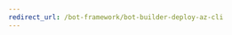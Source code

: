 ```yaml
---
redirect_url: /bot-framework/bot-builder-deploy-az-cli
---
```


<!--
---
title: Configure continuous deployment for Bot Service | Microsoft Docs
description: Learn how to setup continuous deployment from source control for a Bot Service. 
keywords: continuous deployment, publish, deploy, azure portal
author: ivorb
ms.author: v-ivorb
manager: kamrani
ms.topic: article
ms.service: bot-service
ms.date: 12/06/2018
---

# Set up continuous deployment
If your code is checked into **GitHub** or **Azure DevOps (formerly Visual Studio Team Services)**, use continous deployment to automatically deploy code changes from your source repository to Azure. In this topic, we'll cover setting up continuous deployment for **GitHub** and **Azure DevOps**.

> [!NOTE]
> The scenario covered in this article assumes that you have deployed your bot to Azure, and now you want to enable continous deployment for that bot. Also, know that after continuous deployment is set up, the online code editor in the Azure portal becomes read-only.

## Continuous deployment using GitHub

To set up continuous deployment using GitHub repository that contains the source code you want to deploy to Azure, do the following:

1. In the [Azure portal](https://portal.azure.com), go to your bot's **All App service settings** blade and click **Deployment options (Classic)**. 

1. Click **Choose Source** and select **GitHub**.

   ![Choose GitHub](~/media/azure-bot-build/continuous-deployment-setup-github.png)

1. Click **Authorization** then click the **Authorize** button and follow the prompts to give Azure authorization to access your GitHub account.

1. Click **Choose project** and select a project.

1. Click **Choose branch** and select a branch.

1. Click **OK** to complete the setup process.

Now your continuous deployment with GitHub setup is complete. Whenever you commit to the source code repository, your changes will automatically be deployed to the Azure Bot Service.

## Continuous deployment using Azure DevOps

1. In the [Azure portal](https://portal.azure.com), go to your bot's **All App service settings** blade and click **Deployment options (Classic)**. 
2. Click **Choose Source** and select **Visual Studio Team Services**. Please keep in mind that Visual Studio Team Services is now Azure DevOps Services.

   ![Choose Visual Studio Team Services](~/media/azure-bot-build/continuous-deployment-setup-vs.png)

3. Click **Choose your account** and select an account.

> [!NOTE]
> If you do not see your account listed, you'll need to [link your account to your Azure subscription](https://docs.microsoft.com/en-us/azure/devops/organizations/accounts/connect-organization-to-azure-ad?view=vsts&tabs=new-nav). Note that only VSTS Git projects are supported.

4. Click **Choose project** and select a project.
5. Click **Choose branch** and select a branch.
6. Click **OK** to complete the setup process.

   ![Visual Studio configuration](~/media/azure-bot-build/continuous-deployment-setup-vs-configuration.png)

Now your continuous deployment with Azure DevOps setup is complete. Whenever you commit, your changes will automatically be deployed to Azure.

## Disable continuous deployment

While your bot is configured for continuous deployment, you may not use the online code editor to make changes to your bot. If you want to use the online code editor, you can temporarily disable continuous deployment.

To disable continuous deployment, do the following:
1. In the [Azure portal](https://portal.azure.com), go to your bot's **All App service settings** blade and click **Deployment options (Classic)**. 
2. Click **Disconnect** to disable continuous deployment. To re-enable continuous deployment, repeat the steps from the appropriate sections above.

## Additional information
- Visual Studio Team Services is now [Azure DevOps Services](https://docs.microsoft.com/en-us/azure/devops/?view=vsts)


-->
